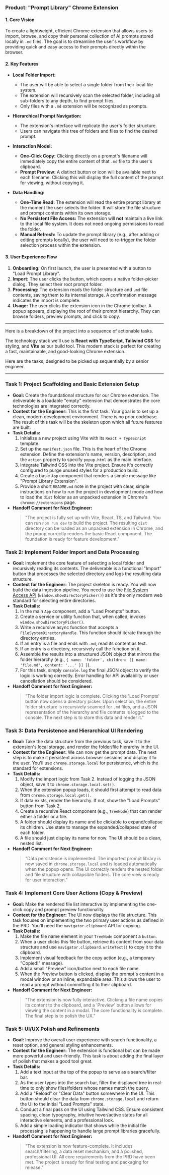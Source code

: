 ### **Product: "Prompt Library" Chrome Extension**

#### **1. Core Vision**

To create a lightweight, efficient Chrome extension that allows users to import, browse, and copy their personal collection of AI prompts stored locally in `.md` files. The goal is to streamline the user's workflow by providing quick and easy access to their prompts directly within the browser.

#### **2. Key Features**

- **Local Folder Import:**

  - The user will be able to select a single folder from their local file system.
  - The extension will recursively scan the selected folder, including all sub-folders to any depth, to find prompt files.
  - Only files with a `.md` extension will be recognized as prompts.

- **Hierarchical Prompt Navigation:**

  - The extension's interface will replicate the user's folder structure.
  - Users can navigate this tree of folders and files to find the desired prompt.

- **Interaction Model:**

  - **One-Click Copy:** Clicking directly on a prompt's filename will immediately copy the entire content of that `.md` file to the user's clipboard.
  - **Prompt Preview:** A distinct button or icon will be available next to each filename. Clicking this will display the full content of the prompt for viewing, without copying it.

- **Data Handling:**
  - **One-Time Read:** The extension will read the entire prompt library at the moment the user selects the folder. It will store the file structure and prompt contents within its own storage.
  - **No Persistent File Access:** The extension will **not** maintain a live link to the local file system. It does not need ongoing permissions to read the folder.
  - **Manual Refresh:** To update the prompt library (e.g., after adding or editing prompts locally), the user will need to re-trigger the folder selection process within the extension.

#### **3. User Experience Flow**

1.  **Onboarding:** On first launch, the user is presented with a button to "Load Prompt Library".
2.  **Import:** The user clicks the button, which opens a native folder-picker dialog. They select their root prompt folder.
3.  **Processing:** The extension reads the folder structure and `.md` file contents, saving them to its internal storage. A confirmation message indicates the import is complete.
4.  **Usage:** The user clicks the extension icon in the Chrome toolbar. A popup appears, displaying the root of their prompt hierarchy. They can browse folders, preview prompts, and click to copy.

---

Here is a breakdown of the project into a sequence of actionable tasks.

The technology stack we'll use is **React with TypeScript**, **Tailwind CSS** for styling, and **Vite** as our build tool. This modern stack is perfect for creating a fast, maintainable, and good-looking Chrome extension.

Here are the tasks, designed to be picked up sequentially by a senior engineer.

---

### **Task 1: Project Scaffolding and Basic Extension Setup**

- **Goal:** Create the foundational structure for our Chrome extension. The deliverable is a loadable "empty" extension that demonstrates the core technologies are integrated correctly.
- **Context for the Engineer:** This is the first task. Your goal is to set up a clean, modern development environment. There is no prior codebase. The result of this task will be the skeleton upon which all future features are built.
- **Task Details:**
  1.  Initialize a new project using Vite with its `React + TypeScript` template.
  2.  Set up the `manifest.json` file. This is the heart of the Chrome extension. Define the extension's name, version, description, and the `action` property to specify `popup.html` as the main interface.
  3.  Integrate Tailwind CSS into the Vite project. Ensure it's correctly configured to purge unused styles for a production build.
  4.  Create a basic `App` component that renders a simple message like "Prompt Library Extension".
  5.  Provide a short `README.md` note in the project with clear, simple instructions on how to run the project in development mode and how to load the `dist` folder as an unpacked extension in Chrome's `chrome://extensions` page.
- **Handoff Comment for Next Engineer:**
  > "The project is fully set up with Vite, React, TS, and Tailwind. You can run `npm run dev` to build the project. The resulting `dist` directory can be loaded as an unpacked extension in Chrome, and the popup correctly renders the basic React component. The foundation is ready for feature development."

### **Task 2: Implement Folder Import and Data Processing**

- **Goal:** Implement the core feature of selecting a local folder and recursively reading its contents. The deliverable is a functional "Import" button that processes the selected directory and logs the resulting data structure.
- **Context for the Engineer:** The project skeleton is ready. You will now build the data ingestion pipeline. You need to use the [File System Access API](https://developer.mozilla.org/en-US/docs/Web/API/File_System_Access_API) (`window.showDirectoryPicker()`) as it's the only modern web standard for selecting entire directories.
- **Task Details:**
  1.  In the main `App` component, add a "Load Prompts" button.
  2.  Create a service or utility function that, when called, invokes `window.showDirectoryPicker()`.
  3.  Write a recursive async function that accepts a `FileSystemDirectoryHandle`. This function should iterate through the directory entries.
  4.  If an entry is a file and ends with `.md`, read its content as text.
  5.  If an entry is a directory, recursively call the function on it.
  6.  Assemble the results into a structured JSON object that mirrors the folder hierarchy (e.g., `{ name: 'folder', children: [{ name: 'file.md', content: '...' }] }`).
  7.  For this task, simply `console.log` the final JSON object to verify the logic is working correctly. Error handling for API availability or user cancellation should be considered.
- **Handoff Comment for Next Engineer:**
  > "The folder import logic is complete. Clicking the 'Load Prompts' button now opens a directory picker. Upon selection, the entire folder structure is recursively scanned for `.md` files, and a JSON representation of the hierarchy and file contents is logged to the console. The next step is to store this data and render it."

### **Task 3: Data Persistence and Hierarchical UI Rendering**

- **Goal:** Take the data structure from the previous task, save it to the extension's local storage, and render the folder/file hierarchy in the UI.
- **Context for the Engineer:** We can now get the prompt data. The next step is to make it persistent across browser sessions and display it to the user. You'll use `chrome.storage.local` for persistence, which is the standard for extensions.
- **Task Details:**
  1.  Modify the import logic from Task 2. Instead of logging the JSON object, save it to `chrome.storage.local.set()`.
  2.  When the extension popup loads, it should first attempt to read data from `chrome.storage.local.get()`.
  3.  If data exists, render the hierarchy. If not, show the "Load Prompts" button from Task 2.
  4.  Create a recursive React component (e.g., `TreeNode`) that can render either a folder or a file.
  5.  A folder should display its name and be clickable to expand/collapse its children. Use state to manage the expanded/collapsed state of each folder.
  6.  A file should just display its name for now. The UI should be a clean, nested list.
- **Handoff Comment for Next Engineer:**
  > "Data persistence is implemented. The imported prompt library is now saved in `chrome.storage.local` and is loaded automatically when the popup opens. The UI correctly renders the nested folder and file structure with collapsible folders. The core view is ready for user interaction."

### **Task 4: Implement Core User Actions (Copy & Preview)**

- **Goal:** Make the rendered file list interactive by implementing the one-click copy and prompt preview functionality.
- **Context for the Engineer:** The UI now displays the file structure. This task focuses on implementing the two primary user actions as defined in the PRD. You'll need the `navigator.clipboard` API for copying.
- **Task Details:**
  1.  Make the file name element in your `TreeNode` component a `button`.
  2.  When a user clicks this file button, retrieve its content from your data structure and use `navigator.clipboard.writeText()` to copy it to the clipboard.
  3.  Implement visual feedback for the copy action (e.g., a temporary "Copied!" message).
  4.  Add a small "Preview" icon/button next to each file name.
  5.  When the Preview button is clicked, display the prompt's content in a modal window or an inline, expandable area. This allows the user to read a prompt without committing it to their clipboard.
- **Handoff Comment for Next Engineer:**
  > "The extension is now fully interactive. Clicking a file name copies its content to the clipboard, and a 'Preview' button allows for viewing the content in a modal. The core functionality is complete. The final step is to polish the UX."

### **Task 5: UI/UX Polish and Refinements**

- **Goal:** Improve the overall user experience with search functionality, a reset option, and general styling enhancements.
- **Context for the Engineer:** The extension is functional but can be made more powerful and user-friendly. This task is about adding the final layer of polish that makes a good tool great.
- **Task Details:**
  1.  Add a text input at the top of the popup to serve as a search/filter bar.
  2.  As the user types into the search bar, filter the displayed tree in real-time to only show files/folders whose names match the query.
  3.  Add a "Reload" or "Clear Data" button somewhere in the UI. This button should clear the data from `chrome.storage.local` and return the UI to the initial "Load Prompts" state.
  4.  Conduct a final pass on the UI using Tailwind CSS. Ensure consistent spacing, clean typography, intuitive hover/active states for all interactive elements, and a professional look.
  5.  Add a simple loading indicator that shows while the initial file processing is happening to handle large prompt libraries gracefully.
- **Handoff Comment for Next Engineer:**
  > "The extension is now feature-complete. It includes search/filtering, a data reset mechanism, and a polished, professional UI. All core requirements from the PRD have been met. The project is ready for final testing and packaging for release."
